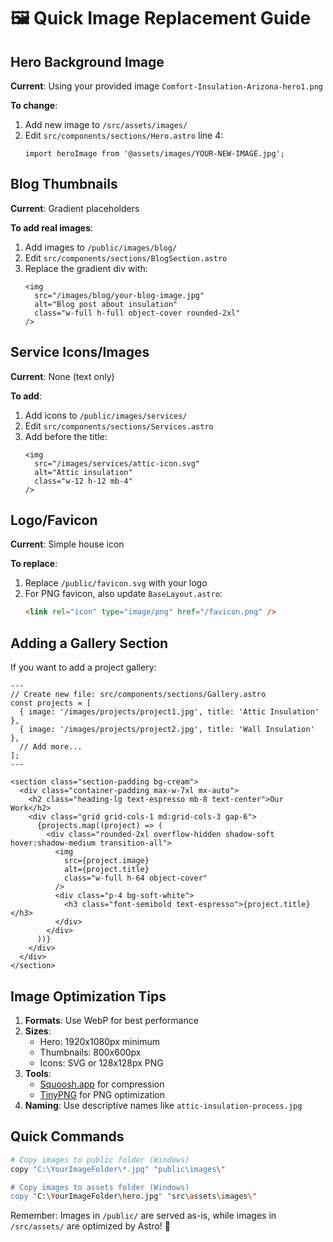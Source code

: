 # 🖼️ Quick Image Replacement Guide

## Hero Background Image

**Current**: Using your provided image `Comfort-Insulation-Arizona-hero1.png`

**To change**: 
1. Add new image to `/src/assets/images/`
2. Edit `src/components/sections/Hero.astro` line 4:
   ```astro
   import heroImage from '@assets/images/YOUR-NEW-IMAGE.jpg';
   ```

## Blog Thumbnails

**Current**: Gradient placeholders

**To add real images**:
1. Add images to `/public/images/blog/`
2. Edit `src/components/sections/BlogSection.astro`
3. Replace the gradient div with:
   ```astro
   <img 
     src="/images/blog/your-blog-image.jpg" 
     alt="Blog post about insulation"
     class="w-full h-full object-cover rounded-2xl"
   />
   ```

## Service Icons/Images

**Current**: None (text only)

**To add**:
1. Add icons to `/public/images/services/`
2. Edit `src/components/sections/Services.astro`
3. Add before the title:
   ```astro
   <img 
     src="/images/services/attic-icon.svg" 
     alt="Attic insulation"
     class="w-12 h-12 mb-4"
   />
   ```

## Logo/Favicon

**Current**: Simple house icon

**To replace**:
1. Replace `/public/favicon.svg` with your logo
2. For PNG favicon, also update `BaseLayout.astro`:
   ```html
   <link rel="icon" type="image/png" href="/favicon.png" />
   ```

## Adding a Gallery Section

If you want to add a project gallery:

```astro
---
// Create new file: src/components/sections/Gallery.astro
const projects = [
  { image: '/images/projects/project1.jpg', title: 'Attic Insulation' },
  { image: '/images/projects/project2.jpg', title: 'Wall Insulation' },
  // Add more...
];
---

<section class="section-padding bg-cream">
  <div class="container-padding max-w-7xl mx-auto">
    <h2 class="heading-lg text-espresso mb-8 text-center">Our Work</h2>
    <div class="grid grid-cols-1 md:grid-cols-3 gap-6">
      {projects.map((project) => (
        <div class="rounded-2xl overflow-hidden shadow-soft hover:shadow-medium transition-all">
          <img 
            src={project.image} 
            alt={project.title}
            class="w-full h-64 object-cover"
          />
          <div class="p-4 bg-soft-white">
            <h3 class="font-semibold text-espresso">{project.title}</h3>
          </div>
        </div>
      ))}
    </div>
  </div>
</section>
```

## Image Optimization Tips

1. **Formats**: Use WebP for best performance
2. **Sizes**: 
   - Hero: 1920x1080px minimum
   - Thumbnails: 800x600px
   - Icons: SVG or 128x128px PNG
3. **Tools**: 
   - [Squoosh.app](https://squoosh.app) for compression
   - [TinyPNG](https://tinypng.com) for PNG optimization
4. **Naming**: Use descriptive names like `attic-insulation-process.jpg`

## Quick Commands

```bash
# Copy images to public folder (Windows)
copy "C:\YourImageFolder\*.jpg" "public\images\"

# Copy images to assets folder (Windows)
copy "C:\YourImageFolder\hero.jpg" "src\assets\images\"
```

Remember: Images in `/public/` are served as-is, while images in `/src/assets/` are optimized by Astro! 📸
